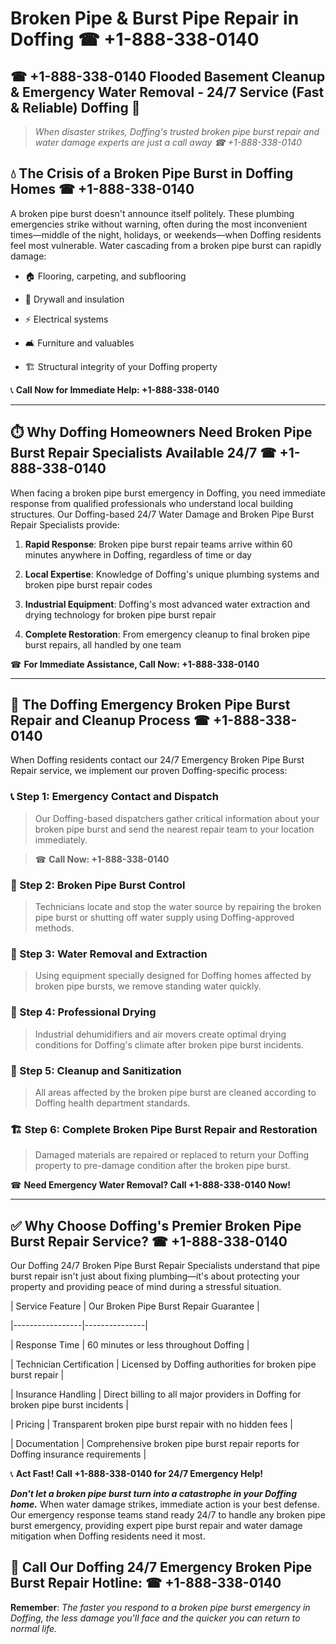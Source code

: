 # Broken Pipe & Burst Pipe Repair in Doffing ☎ +1-888-338-0140  
## ☎ +1-888-338-0140 Flooded Basement Cleanup & Emergency Water Removal - 24/7 Service (Fast & Reliable) Doffing 🚨  

> *When disaster strikes, Doffing's trusted broken pipe burst repair and water damage experts are just a call away ☎ +1-888-338-0140*  

## 💧 The Crisis of a Broken Pipe Burst in Doffing Homes ☎ +1-888-338-0140  

A broken pipe burst doesn't announce itself politely. These plumbing emergencies strike without warning, often during the most inconvenient times—middle of the night, holidays, or weekends—when Doffing residents feel most vulnerable. Water cascading from a broken pipe burst can rapidly damage:  

* 🏠 Flooring, carpeting, and subflooring  
* 🧱 Drywall and insulation  
* ⚡ Electrical systems  
* 🛋️ Furniture and valuables  
* 🏗️ Structural integrity of your Doffing property  

📞 **Call Now for Immediate Help: +1-888-338-0140**  

---  

## ⏱️ Why Doffing Homeowners Need Broken Pipe Burst Repair Specialists Available 24/7 ☎ +1-888-338-0140  

When facing a broken pipe burst emergency in Doffing, you need immediate response from qualified professionals who understand local building structures. Our Doffing-based 24/7 Water Damage and Broken Pipe Burst Repair Specialists provide:  

1. **Rapid Response**: Broken pipe burst repair teams arrive within 60 minutes anywhere in Doffing, regardless of time or day  
2. **Local Expertise**: Knowledge of Doffing's unique plumbing systems and broken pipe burst repair codes  
3. **Industrial Equipment**: Doffing's most advanced water extraction and drying technology for broken pipe burst repair  
4. **Complete Restoration**: From emergency cleanup to final broken pipe burst repairs, all handled by one team  

☎ **For Immediate Assistance, Call Now: +1-888-338-0140**  

---  

## 🔧 The Doffing Emergency Broken Pipe Burst Repair and Cleanup Process ☎ +1-888-338-0140  

When Doffing residents contact our 24/7 Emergency Broken Pipe Burst Repair service, we implement our proven Doffing-specific process:  

### 📞 Step 1: Emergency Contact and Dispatch  
> Our Doffing-based dispatchers gather critical information about your broken pipe burst and send the nearest repair team to your location immediately.  
> ☎ **Call Now: +1-888-338-0140**  

### 🚿 Step 2: Broken Pipe Burst Control  
> Technicians locate and stop the water source by repairing the broken pipe burst or shutting off water supply using Doffing-approved methods.  

### 🌊 Step 3: Water Removal and Extraction  
> Using equipment specially designed for Doffing homes affected by broken pipe bursts, we remove standing water quickly.  

### 💨 Step 4: Professional Drying  
> Industrial dehumidifiers and air movers create optimal drying conditions for Doffing's climate after broken pipe burst incidents.  

### 🧼 Step 5: Cleanup and Sanitization  
> All areas affected by the broken pipe burst are cleaned according to Doffing health department standards.  

### 🏗️ Step 6: Complete Broken Pipe Burst Repair and Restoration  
> Damaged materials are repaired or replaced to return your Doffing property to pre-damage condition after the broken pipe burst.  

☎ **Need Emergency Water Removal? Call +1-888-338-0140 Now!**  

---  

## ✅ Why Choose Doffing's Premier Broken Pipe Burst Repair Service? ☎ +1-888-338-0140  

Our Doffing 24/7 Broken Pipe Burst Repair Specialists understand that pipe burst repair isn't just about fixing plumbing—it's about protecting your property and providing peace of mind during a stressful situation.  

| Service Feature | Our Broken Pipe Burst Repair Guarantee |  
|-----------------|---------------|  
| Response Time | 60 minutes or less throughout Doffing |  
| Technician Certification | Licensed by Doffing authorities for broken pipe burst repair |  
| Insurance Handling | Direct billing to all major providers in Doffing for broken pipe burst incidents |  
| Pricing | Transparent broken pipe burst repair with no hidden fees |  
| Documentation | Comprehensive broken pipe burst repair reports for Doffing insurance requirements |  

📞 **Act Fast! Call +1-888-338-0140 for 24/7 Emergency Help!**  

***Don't let a broken pipe burst turn into a catastrophe in your Doffing home.*** When water damage strikes, immediate action is your best defense. Our emergency response teams stand ready 24/7 to handle any broken pipe burst emergency, providing expert pipe burst repair and water damage mitigation when Doffing residents need it most.  

## 📱 Call Our Doffing 24/7 Emergency Broken Pipe Burst Repair Hotline: ☎ +1-888-338-0140  

**Remember**: *The faster you respond to a broken pipe burst emergency in Doffing, the less damage you'll face and the quicker you can return to normal life.*